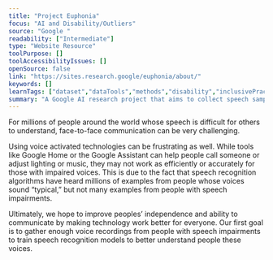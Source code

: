 ```yaml
---
title: "Project Euphonia"
focus: "AI and Disability/Outliers"
source: "Google "
readability: ["Intermediate"]
type: "Website Resource"
toolPurpose: []
toolAccessibilityIssues: []
openSource: false
link: "https://sites.research.google/euphonia/about/"
keywords: []
learnTags: ["dataset","dataTools","methods","disability","inclusivePractice","smallData","solution"]
summary: "A Google AI research project that aims to collect speech samples from people with dysarthric speech to improve speech recognition models. "
---
```

For millions of people around the world whose speech is difficult for others to understand, face-to-face communication can be very challenging.

Using voice activated technologies can be frustrating as well. While tools like Google Home or the Google Assistant can help people call someone or adjust lighting or music, they may not work as efficiently or accurately for those with impaired voices. This is due to the fact that speech recognition algorithms have heard millions of examples from people whose voices sound “typical,” but not many examples from people with speech impairments.

Ultimately, we hope to improve peoples’ independence and ability to communicate by making technology work better for everyone.  Our first goal is to gather enough voice recordings from people with speech impairments to train speech recognition models to better understand people these voices.

